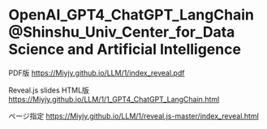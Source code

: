 # OpenAI_GPT4_ChatGPT_LangChain@Shinshu_Univ_Center_for_Data Science and Artificial Intelligence

PDF版 https://Miyjy.github.io/LLM/1/index_reveal.pdf

Reveal.js slides HTML版 https://Miyjy.github.io/LLM/1/1_GPT4_ChatGPT_LangChain.html

ページ指定 https://Miyjy.github.io/LLM/1/reveal.js-master/index_reveal.html  
